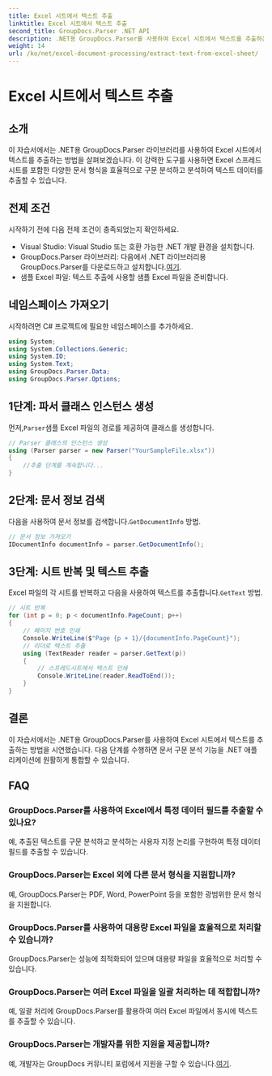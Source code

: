```yaml
---
title: Excel 시트에서 텍스트 추출
linktitle: Excel 시트에서 텍스트 추출
second_title: GroupDocs.Parser .NET API
description: .NET용 GroupDocs.Parser를 사용하여 Excel 시트에서 텍스트를 추출하는 방법을 알아보세요. 효과적인 텍스트 추출을 위한 간단한 단계.
weight: 14
url: /ko/net/excel-document-processing/extract-text-from-excel-sheet/
---
```


# Excel 시트에서 텍스트 추출

## 소개
이 자습서에서는 .NET용 GroupDocs.Parser 라이브러리를 사용하여 Excel 시트에서 텍스트를 추출하는 방법을 살펴보겠습니다. 이 강력한 도구를 사용하면 Excel 스프레드시트를 포함한 다양한 문서 형식을 효율적으로 구문 분석하고 분석하여 텍스트 데이터를 추출할 수 있습니다.
## 전제 조건
시작하기 전에 다음 전제 조건이 충족되었는지 확인하세요.
- Visual Studio: Visual Studio 또는 호환 가능한 .NET 개발 환경을 설치합니다.
-  GroupDocs.Parser 라이브러리: 다음에서 .NET 라이브러리용 GroupDocs.Parser를 다운로드하고 설치합니다.[여기](https://releases.groupdocs.com/parser/net/).
- 샘플 Excel 파일: 텍스트 추출에 사용할 샘플 Excel 파일을 준비합니다.

## 네임스페이스 가져오기
시작하려면 C# 프로젝트에 필요한 네임스페이스를 추가하세요.
```csharp
using System;
using System.Collections.Generic;
using System.IO;
using System.Text;
using GroupDocs.Parser.Data;
using GroupDocs.Parser.Options;
```
## 1단계: 파서 클래스 인스턴스 생성
 먼저,`Parser`샘플 Excel 파일의 경로를 제공하여 클래스를 생성합니다.
```csharp
// Parser 클래스의 인스턴스 생성
using (Parser parser = new Parser("YourSampleFile.xlsx"))
{
    //추출 단계를 계속합니다...
}
```
## 2단계: 문서 정보 검색
 다음을 사용하여 문서 정보를 검색합니다.`GetDocumentInfo` 방법.
```csharp
// 문서 정보 가져오기
IDocumentInfo documentInfo = parser.GetDocumentInfo();
```
## 3단계: 시트 반복 및 텍스트 추출
 Excel 파일의 각 시트를 반복하고 다음을 사용하여 텍스트를 추출합니다.`GetText` 방법.
```csharp
// 시트 반복
for (int p = 0; p < documentInfo.PageCount; p++)
{
    // 페이지 번호 인쇄
    Console.WriteLine($"Page {p + 1}/{documentInfo.PageCount}");
    // 리더로 텍스트 추출
    using (TextReader reader = parser.GetText(p))
    {
        // 스프레드시트에서 텍스트 인쇄
        Console.WriteLine(reader.ReadToEnd());
    }
}
```

## 결론
이 자습서에서는 .NET용 GroupDocs.Parser를 사용하여 Excel 시트에서 텍스트를 추출하는 방법을 시연했습니다. 다음 단계를 수행하면 문서 구문 분석 기능을 .NET 애플리케이션에 원활하게 통합할 수 있습니다.

## FAQ
### GroupDocs.Parser를 사용하여 Excel에서 특정 데이터 필드를 추출할 수 있나요?
예, 추출된 텍스트를 구문 분석하고 분석하는 사용자 지정 논리를 구현하여 특정 데이터 필드를 추출할 수 있습니다.
### GroupDocs.Parser는 Excel 외에 다른 문서 형식을 지원합니까?
예, GroupDocs.Parser는 PDF, Word, PowerPoint 등을 포함한 광범위한 문서 형식을 지원합니다.
### GroupDocs.Parser를 사용하여 대용량 Excel 파일을 효율적으로 처리할 수 있습니까?
GroupDocs.Parser는 성능에 최적화되어 있으며 대용량 파일을 효율적으로 처리할 수 있습니다.
### GroupDocs.Parser는 여러 Excel 파일을 일괄 처리하는 데 적합합니까?
예, 일괄 처리에 GroupDocs.Parser를 활용하여 여러 Excel 파일에서 동시에 텍스트를 추출할 수 있습니다.
### GroupDocs.Parser는 개발자를 위한 지원을 제공합니까?
 예, 개발자는 GroupDocs 커뮤니티 포럼에서 지원을 구할 수 있습니다.[여기](https://forum.groupdocs.com/c/parser/17).